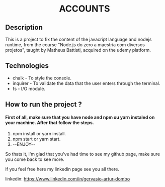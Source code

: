 <h1 align="center">ACCOUNTS</h1>
<h2>Description</h2>
<p>
  This is a project to fix the content of the javacript language and nodejs runtime, from the course "Node.js do zero a maestria com diversos projetos", taught by Matheus Battisti, acquired on the udemy platform.
</p>

<h2>Technologies</h2>
<ul>
  <li>chalk - To style the console.</li>
   <li>inquirer - To validate the data that the user enters through the terminal.</li>
  <li>fs - I/O module.</li>
</ul>

<h2>How to run the project ?</h2>
<h4>First of all, make sure that you have node and npm ou yarn instaled on your machine. After that follow the steps.</h4>

<ol>
  <li>npm install or yarn install.</li>
   <li>npm start or yarn start.</li>
  <li>--ENJOY--</li>
</ol>

<p>
  So thats it, i'm glad that you've had time to see my github page, make sure you come back to see more.

  If you feel free here my linkedin page see you all there.

  linkedin: https://www.linkedin.com/in/gervasio-artur-dombo
</p>
